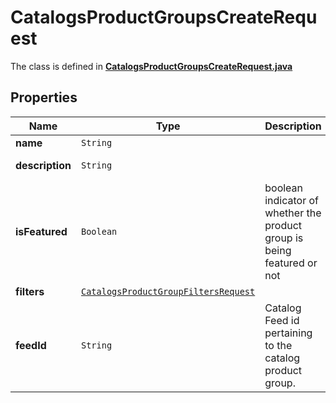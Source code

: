 

# CatalogsProductGroupsCreateRequest

The class is defined in **[CatalogsProductGroupsCreateRequest.java](../../src/main/java/org/openapitools/model/CatalogsProductGroupsCreateRequest.java)**

## Properties

Name | Type | Description | Notes
------------ | ------------- | ------------- | -------------
**name** | `String` |  | 
**description** | `String` |  |  [optional property]
**isFeatured** | `Boolean` | boolean indicator of whether the product group is being featured or not |  [optional property]
**filters** | [`CatalogsProductGroupFiltersRequest`](CatalogsProductGroupFiltersRequest.md) |  | 
**feedId** | `String` | Catalog Feed id pertaining to the catalog product group. | 







